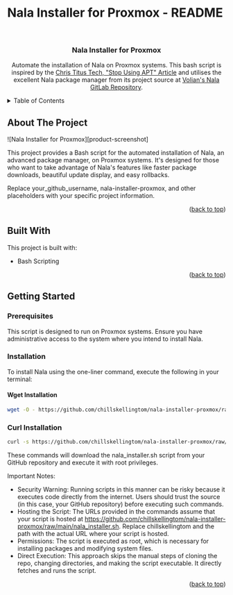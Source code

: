 # Nala Installer for Proxmox - README

<br />
<div align="center">
  <h3 align="center">Nala Installer for Proxmox</h3>
  <p align="center">
    Automate the installation of Nala on Proxmox systems. This bash script is inspired by the <a href="https://christitus.com/stop-using-apt/" target="_blank">Chris Titus Tech, "Stop Using APT" Article</a> and utilises the excellent Nala package manager from its project source at <a href="https://gitlab.com/volian/nala" target="_blank">Volian's Nala GitLab Repository</a>.
    <br />
  </p>
</div>

<!-- TABLE OF CONTENTS -->
<details>
  <summary>Table of Contents</summary>
  <ol>
    <li><a href="#about-the-project">About The Project</a></li>
    <li><a href="#getting-started">Getting Started</a>
      <ul>
        <li><a href="#prerequisites">Prerequisites</a></li>
        <li><a href="#installation">Installation</a></li>
      </ul>
    </li>
  </ol>
</details>

<!-- ABOUT THE PROJECT -->
## About The Project

![Nala Installer for Proxmox][product-screenshot]

This project provides a Bash script for the automated installation of Nala, an advanced package manager, on Proxmox systems. It's designed for those who want to take advantage of Nala's features like faster package downloads, beautiful update display, and easy rollbacks.

Replace your_github_username, nala-installer-proxmox, and other placeholders with your specific project information.

<p align="right">(<a href="#readme-top">back to top</a>)</p>

## Built With
This project is built with:
* Bash Scripting

<p align="right">(<a href="#readme-top">back to top</a>)</p>

## Getting Started

### Prerequisites
This script is designed to run on Proxmox systems. Ensure you have administrative access to the system where you intend to install Nala.

### Installation
To install Nala using the one-liner command, execute the following in your terminal:

#### Wget Installation
```sh 
wget -O - https://github.com/chillskellingtom/nala-installer-proxmox/raw/main/nala_installer.sh | sudo bash
```

### Curl Installation

```sh 
curl -s https://github.com/chillskellingtom/nala-installer-proxmox/raw/main/nala_installer.sh | sudo bash
```

These commands will download the nala_installer.sh script from your GitHub repository and execute it with root privileges.

Important Notes:

* Security Warning: Running scripts in this manner can be risky because it executes code directly from the internet. Users should trust the source (in this case, your GitHub repository) before executing such commands.
* Hosting the Script: The URLs provided in the commands assume that your script is hosted at https://github.com/chillskellingtom/nala-installer-proxmox/raw/main/nala_installer.sh. Replace chillskellingtom and the path with the actual URL where your script is hosted.
* Permissions: The script is executed as root, which is necessary for installing packages and modifying system files.
* Direct Execution: This approach skips the manual steps of cloning the repo, changing directories, and making the script executable. It directly fetches and runs the script.
<p align="right">(<a href="#readme-top">back to top</a>)</p>


